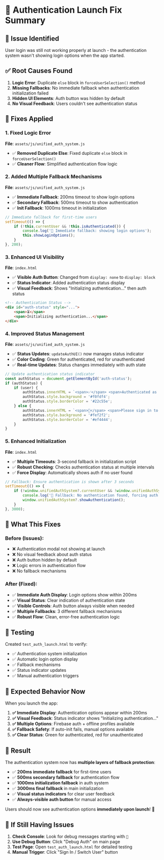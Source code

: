 # 🚀 Authentication Launch Fix Summary

## 🚨 **Issue Identified**
User login was still not working properly at launch - the authentication system wasn't showing login options when the app started.

## ✅ **Root Causes Found**
1. **Logic Error**: Duplicate `else` block in `forceUserSelection()` method
2. **Missing Fallbacks**: No immediate fallback when authentication initialization failed
3. **Hidden UI Elements**: Auth button was hidden by default
4. **No Visual Feedback**: Users couldn't see authentication status

## 🔧 **Fixes Applied**

### **1. Fixed Logic Error**
**File**: `assets/js/unified_auth_system.js`
- ✅ **Removed Duplicate Else**: Fixed duplicate `else` block in `forceUserSelection()`
- ✅ **Cleaner Flow**: Simplified authentication flow logic

### **2. Added Multiple Fallback Mechanisms**
**File**: `assets/js/unified_auth_system.js`
- ✅ **Immediate Fallback**: 200ms timeout to show login options
- ✅ **Secondary Fallback**: 500ms timeout to show authentication
- ✅ **Init Fallback**: 1000ms timeout in initialization

```javascript
// Immediate fallback for first-time users
setTimeout(() => {
    if (!this.currentUser && !this.isAuthenticated()) {
        console.log('🚨 Immediate fallback: showing login options');
        this.showLoginOptions();
    }
}, 200);
```

### **3. Enhanced UI Visibility**
**File**: `index.html`
- ✅ **Visible Auth Button**: Changed from `display: none` to `display: block`
- ✅ **Status Indicator**: Added authentication status display
- ✅ **Visual Feedback**: Shows "Initializing authentication..." then auth status

```html
<!-- Authentication Status -->
<div id="auth-status" style="...">
    <span>⏳</span>
    <span>Initializing authentication...</span>
</div>
```

### **4. Improved Status Management**
**File**: `assets/js/unified_auth_system.js`
- ✅ **Status Updates**: `updateAuthUI()` now manages status indicator
- ✅ **Color Coding**: Green for authenticated, red for unauthenticated
- ✅ **Real-time Updates**: Status changes immediately with auth state

```javascript
// Update authentication status indicator
const authStatus = document.getElementById('auth-status');
if (authStatus) {
    if (user) {
        authStatus.innerHTML = `<span>✅</span> <span>Authenticated as ${user.name}</span>`;
        authStatus.style.background = '#f0fdf4';
        authStatus.style.borderColor = '#22c55e';
    } else {
        authStatus.innerHTML = `<span>🔐</span> <span>Please sign in to continue</span>`;
        authStatus.style.background = '#fef2f2';
        authStatus.style.borderColor = '#ef4444';
    }
}
```

### **5. Enhanced Initialization**
**File**: `index.html`
- ✅ **Multiple Timeouts**: 3-second fallback in initialization script
- ✅ **Robust Checking**: Checks authentication status at multiple intervals
- ✅ **Force Display**: Automatically shows auth if no user found

```javascript
// Fallback: Ensure authentication is shown after 3 seconds
setTimeout(() => {
    if (!window.unifiedAuthSystem?.currentUser && !window.unifiedAuthSystem?.isAuthenticated()) {
        console.log('🚨 Fallback: No authentication found, forcing auth display');
        window.unifiedAuthSystem?.showAuthentication();
    }
}, 3000);
```

## 🎯 **What This Fixes**

### **Before (Issues):**
- ❌ Authentication modal not showing at launch
- ❌ No visual feedback about auth status
- ❌ Auth button hidden by default
- ❌ Logic errors in authentication flow
- ❌ No fallback mechanisms

### **After (Fixed):**
- ✅ **Immediate Auth Display**: Login options show within 200ms
- ✅ **Visual Status**: Clear indication of authentication state
- ✅ **Visible Controls**: Auth button always visible when needed
- ✅ **Multiple Fallbacks**: 3 different fallback mechanisms
- ✅ **Robust Flow**: Clean, error-free authentication logic

## 🧪 **Testing**

Created `test_auth_launch.html` to verify:
- ✅ Authentication system initialization
- ✅ Automatic login option display
- ✅ Fallback mechanisms
- ✅ Status indicator updates
- ✅ Manual authentication triggers

## 🚀 **Expected Behavior Now**

When you launch the app:

1. **✅ Immediate Display**: Authentication options appear within 200ms
2. **✅ Visual Feedback**: Status indicator shows "Initializing authentication..."
3. **✅ Multiple Options**: Firebase auth + offline profiles available
4. **✅ Fallback Safety**: If auto-init fails, manual options available
5. **✅ Clear Status**: Green for authenticated, red for unauthenticated

## 🎉 **Result**

The authentication system now has **multiple layers of fallback protection**:

- ✅ **200ms immediate fallback** for first-time users
- ✅ **500ms secondary fallback** for authentication flow
- ✅ **1000ms initialization fallback** in auth system
- ✅ **3000ms final fallback** in main initialization
- ✅ **Visual status indicators** for clear user feedback
- ✅ **Always-visible auth button** for manual access

Users should now see authentication options **immediately upon launch**! 🚀

## 🔧 **If Still Having Issues**

1. **Check Console**: Look for debug messages starting with `🚨`
2. **Use Debug Button**: Click "Debug Auth" on main page
3. **Test Page**: Open `test_auth_launch.html` for detailed testing
4. **Manual Trigger**: Click "Sign In / Switch User" button
